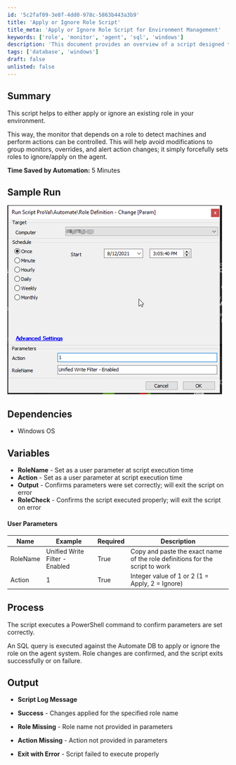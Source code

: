 ```yaml
---
id: '5c2faf09-3e8f-4dd0-978c-5863b443a3b9'
title: 'Apply or Ignore Role Script'
title_meta: 'Apply or Ignore Role Script for Environment Management'
keywords: ['role', 'monitor', 'agent', 'sql', 'windows']
description: 'This document provides an overview of a script designed to apply or ignore existing roles in your environment, allowing for better control over monitors that depend on these roles. By using this script, you can avoid unnecessary modifications to group monitors and streamline alert actions, ultimately saving time and enhancing efficiency.'
tags: ['database', 'windows']
draft: false
unlisted: false
---
```


## Summary

This script helps to either apply or ignore an existing role in your environment.

This way, the monitor that depends on a role to detect machines and perform actions can be controlled. This will help avoid modifications to group monitors, overrides, and alert action changes; it simply forcefully sets roles to ignore/apply on the agent.

**Time Saved by Automation:** 5 Minutes

## Sample Run

![Sample Run](../../../static/img/Role-Definition---Change-Param/image_1.png)

## Dependencies

- Windows OS

## Variables

- **RoleName** - Set as a user parameter at script execution time
- **Action** - Set as a user parameter at script execution time
- **Output** - Confirms parameters were set correctly; will exit the script on error
- **RoleCheck** - Confirms the script executed properly; will exit the script on error

#### User Parameters

| Name      | Example                           | Required | Description                                                                 |
|-----------|-----------------------------------|----------|-----------------------------------------------------------------------------|
| RoleName  | Unified Write Filter - Enabled     | True     | Copy and paste the exact name of the role definitions for the script to work |
| Action    | 1                                 | True     | Integer value of 1 or 2 (1 = Apply, 2 = Ignore)                           |

## Process

The script executes a PowerShell command to confirm parameters are set correctly.

An SQL query is executed against the Automate DB to apply or ignore the role on the agent system. Role changes are confirmed, and the script exits successfully or on failure.

## Output

- **Script Log Message**
  
- **Success** - Changes applied for the specified role name
  
- **Role Missing** - Role name not provided in parameters
  
- **Action Missing** - Action not provided in parameters
  
- **Exit with Error** - Script failed to execute properly


